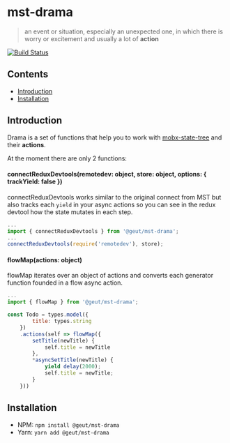# mst-drama
> an event or situation, especially an unexpected one, in which there is worry or excitement and usually a lot of **action**

[![Build Status](https://travis-ci.org/geut/mst-drama.svg?branch=master)](https://travis-ci.org/geut/mst-drama)

## Contents

* [Introduction](##introduction)
* [Installation](##installation)

## Introduction

Drama is a set of functions that help you to work with [mobx-state-tree](https://github.com/mobxjs/mobx-state-tree)
and their **actions**.

At the moment there are only 2 functions:

#### connectReduxDevtools(remotedev: object, store: object, options: { trackYield: false })

connectReduxDevtools works similar to the original connect from MST but also tracks each `yield` in your async actions so
you can see in the redux devtool how the state mutates in each step.

```javascript
...
import { connectReduxDevtools } from '@geut/mst-drama';
...
connectReduxDevtools(require('remotedev'), store);
```

#### flowMap(actions: object)

flowMap iterates over an object of actions and converts each generator function founded in a flow async action.

```javascript
...
import { flowMap } from '@geut/mst-drama';

const Todo = types.model({
        title: types.string
    })
    .actions(self => flowMap({
        setTitle(newTitle) {
            self.title = newTitle
        },
        *asyncSetTitle(newTitle) {
            yield delay(2000);
            self.title = newTitle;
        }
    }))

```

## Installation

* NPM: `npm install @geut/mst-drama`
* Yarn: `yarn add @geut/mst-drama`
